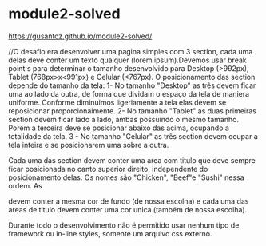 # module2-solved
https://gusantoz.github.io/module2-solved/

//O desafio era desenvolver uma pagina simples com 3 section, cada uma delas deve conter um texto qualquer (lorem ipsum).Devemos usar break point's para determinar o tamanho desenvolvido para Desktop (>992px), Tablet (768px>x<991px) e Celular (<767px).
O posicionamento das section depende do tamanho da tela:
1- No tamanho "Desktop" as três devem ficar uma ao lado da outra, de forma que dividam o espaço da tela de maniera uniforme. Conforme diminuimos ligeriamente a tela elas devem se reposicionar proporcionalmente.
2- No tamanho "Tablet" as duas primeiras section devem ficar lado a lado, ambas possuindo o mesmo tamanho. Porem a terceira deve se posicionar abaixo das acima, ocupando a totalidade da tela.
3 - No tamanho "Celular" as três section devem ocupar a tela inteira e se posicionarem uma sobre a outra.

Cada uma das section devem conter uma area com titulo que deve sempre ficar posicionada no canto superior direito, independente do posicionamento delas. Os nomes são "Chicken", "Beef"e "Sushi" nessa ordem. As <section> devem conter a mesma cor de fundo (de nossa escolha) e cada uma das areas de titulo devem conter uma cor unica (também de nossa escolha).

Durante todo o desenvolvimento não é permitido usar nenhum tipo de framework ou in-line styles, somente um arquivo css externo.

